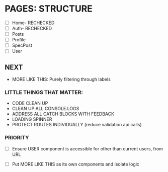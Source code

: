 # PAGES: STRUCTURE

- [ ] Home- RECHECKED
- [ ] Auth- RECHECKED
- [ ] Posts
- [ ] Profile
- [ ] SpecPost
- [ ] User

## NEXT

- MORE LIKE THIS: Purely filtering through labels

### LITTLE THINGS THAT MATTER:

- CODE CLEAN UP
- CLEAN UP ALL CONSOLE.LOGS
- ADDRESS ALL CATCH BLOCKS WITH FEEDBACK
- LOADING SPINNER
- PROTECT ROUTES INDIVIDUALLY (reduce validation api calls)

### PRIORITY

- [ ] Ensure USER component is accessible for other than current users, from URL

- [ ] Put MORE LIKE THIS as its own components and Isolate logic

